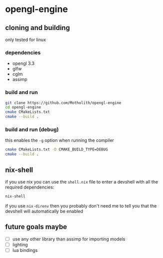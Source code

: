 # opengl-engine
## cloning and building
only tested for linux
### dependencies
- opengl 3.3
- glfw
- cglm
- assimp
### build and run
```bash
git clone https://github.com/Motholith/opengl-engine
cd opengl-engine
cmake CMakeLists.txt
cmake --build .
```
### build and run (debug)
this enables the `-g` option when running the compiler
```bash
cmake CMakeLists.txt -D CMAKE_BUILD_TYPE=DEBUG
cmake --build .
```
## nix-shell
if you use nix you can use the `shell.nix` file to enter a devshell with all the required dependencies:
```bash
nix-shell
```
if you use `nix-direnv` then you probably don't need me to tell you that the devshell will automatically be enabled
## future goals maybe
- [ ] use any other library than assimp for importing models
- [ ] lighting
- [ ] lua bindings
